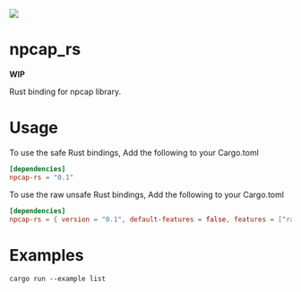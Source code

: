 ![](https://gitlab.subcom.tech/subcom/npcap-rs/badges/main/pipeline.svg)

# npcap_rs

__WIP__

Rust binding for npcap library. 

# Usage

To use the safe Rust bindings, Add the following to your Cargo.toml

```toml
[dependencies]
npcap-rs = "0.1"
```

To use the raw unsafe Rust bindings, Add the following to your Cargo.toml

```toml
[dependencies]
npcap-rs = { version = "0.1", default-features = false, features = ["raw"] }
```

# Examples

```
cargo run --example list
```
